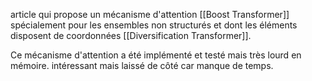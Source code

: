 article qui propose un mécanisme d'attention [[Boost Transformer]] spécialement pour les ensembles non structurés et dont les éléments disposent de coordonnées [[Diversification Transformer]]. 

Ce mécanisme d'attention a été implémenté et testé mais très lourd en mémoire. intéressant mais laissé de côté car manque de temps.